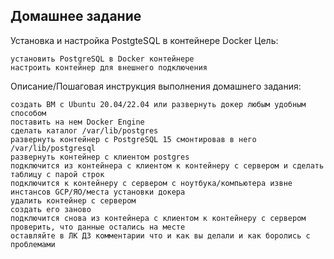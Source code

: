 ## Домашнее задание

Установка и настройка PostgteSQL в контейнере Docker
Цель:

    установить PostgreSQL в Docker контейнере
    настроить контейнер для внешнего подключения


Описание/Пошаговая инструкция выполнения домашнего задания:

    создать ВМ с Ubuntu 20.04/22.04 или развернуть докер любым удобным способом
    поставить на нем Docker Engine
    сделать каталог /var/lib/postgres
    развернуть контейнер с PostgreSQL 15 смонтировав в него /var/lib/postgresql
    развернуть контейнер с клиентом postgres
    подключится из контейнера с клиентом к контейнеру с сервером и сделать таблицу с парой строк
    подключится к контейнеру с сервером с ноутбука/компьютера извне инстансов GCP/ЯО/места установки докера
    удалить контейнер с сервером
    создать его заново
    подключится снова из контейнера с клиентом к контейнеру с сервером
    проверить, что данные остались на месте
    оставляйте в ЛК ДЗ комментарии что и как вы делали и как боролись с проблемами

